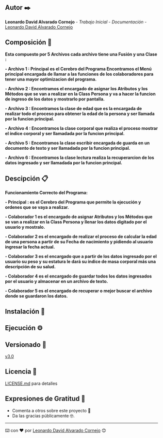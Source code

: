 ## Autor ✒️

**Leonardo David Alvarado Cornejo** - *Trabajo Inicial* - *Documentación* - [Leonardo David Alvarado Cornejo](https://github.com/Leonardo-David-Alvarado-Cornejo)

## Composición 🚀

**Esta compuesto por 5 Archivos cada archivo tiene una Fusión y una Clase :**


**- Archivo 1 : Principal es el Cerebro del Programa Encontramos el Menú principal encargada de llamar a las funciones de los colaboradores para tener una mayor optimizacion del programa.**


**- Archivo 2 : Encontramos el encargado de asignar los Atributos y los Métodos que se van a realizar en la Class Persona y va a hacer la funcion de ingreso de los datos y mostrarlo por pantalla.**


**- Archivo 3 : Encontramos la clase de edad que es la encargada de realizar todo el proceso para obtener la edad de la persona y ser llamada por la funcion principal.**


**- Archivo 4 : Encontramos la clase corporal que realiza el proceso mostrar el índice corporal y ser llamadada por la funcion principal.**


**- Archivo 5 : Encontramos la clase escribir encargada de guarda en un documento de texto y ser llamadada por la funcion principal.**


**- Archivo 6 : Encontramos la clase lectura realiza la recuperarcion de los  datos ingresado y ser llamadada por la funcion principal.**

## Descipción  📋

**Funcionamiento Correcto del Programa:**


**- Principal : es el Cerebro del Programa que permite la ejecución y ordenes que se vaya a realizar.**


**- Colaborador 1 es el encargado de asignar Atributos y los Métodos que se van a realizar en la Class Persona y llenar los datos digitado por el usuario y mostralo.**


**- Colaborador 2 es el encargado de realizar el proceso de calcular la edad de una persona a partir de su Fecha de nacimiento y pidiendo al usuario ingresar la fecha actual.**


**- Colaborador 3 es el encargado que a partir de los datos ingresado por el usuario su peso y su estatura le dará su índice de masa corporal más una descripción de su salud.**


**- Colaborador 4 es el encargado de guardar todos los datos ingresados por el usuario y almacenar en un archivo de texto.**


**- Colaborador 5 es el encargado de recuperar o mejor buscar el archivo donde se guardaron los datos.**

## Instalación 🔧

## Ejecución ⚙️

## Versionado 📌

[v3.0](https://github.com/Leonardo-David-Alvarado-Cornejo/C2.2-Actividad/tags)

## Licencia 📄

[LICENSE.md](https://github.com/Leonardo-David-Alvarado-Cornejo/C2.2-Actividad/blob/main/LICENSE) para detalles

## Expresiones de Gratitud 🎁

* Comenta a otros sobre este proyecto 📢
* Da las gracias públicamente 🤓.

---
⌨️ con ❤️ por [Leonardo David Alvarado Cornejo](https://github.com/Leonardo-David-Alvarado-Cornejo) 😊
